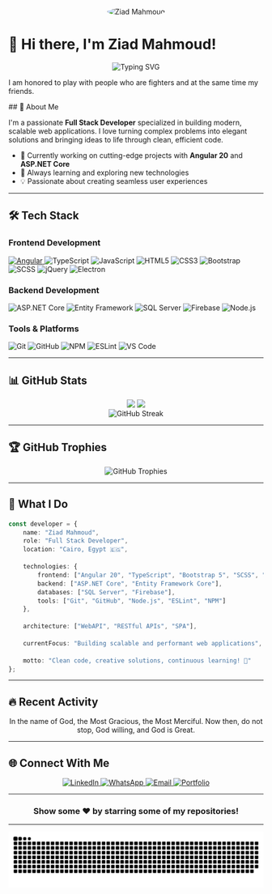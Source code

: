 <p align="center">
  <img src="https://avatars.githubusercontent.com/u/166008695?s=400&u=14cf8249663622fcc2c43b1cad1ecb8e47caf97a&v=4" width="140" style="border-radius:50%;" alt="Ziad Mahmoud" />
</p>

# 👋 Hi there, I'm Ziad Mahmoud!

<div align="center">
  
  ![Typing SVG](https://readme-typing-svg.herokuapp.com?font=Fira+Code&weight=600&size=28&duration=4000&pause=1000&color=3B82F6&center=true&vCenter=true&random=false&width=600&lines=Full+Stack+Developer+%F0%9F%9A%80;Angular+%26+.NET+Specialist+%F0%9F%92%BB;Building+Scalable+Applications+%E2%9A%A1;From+Egypt+🇪🇬)
  
</div>
<p><a href ="https://xo123456.netlify.app/games"></a>I am honored to play with people who are fighters and at the same time my friends.</p>
## 🚀 About Me

I'm a passionate **Full Stack Developer** specialized in building modern, scalable web applications. I love turning complex problems into elegant solutions and bringing ideas to life through clean, efficient code.

- 🔭 Currently working on cutting-edge projects with **Angular 20** and **ASP.NET Core**
- 🌱 Always learning and exploring new technologies
- 💡 Passionate about creating seamless user experiences

---

## 🛠️ Tech Stack

### Frontend Development
<p align="left">
  <a href="https://angular.dev/tutorials/learn-angular">
  <img src="https://img.shields.io/badge/Angular-DD0031?style=for-the-badge&logo=angular&logoColor=white" alt="Angular"/>
    </a>
  <img src="https://img.shields.io/badge/TypeScript-007ACC?style=for-the-badge&logo=typescript&logoColor=white" alt="TypeScript"/>
  <img src="https://img.shields.io/badge/JavaScript-F7DF1E?style=for-the-badge&logo=javascript&logoColor=black" alt="JavaScript"/>
  <img src="https://img.shields.io/badge/HTML5-E34F26?style=for-the-badge&logo=html5&logoColor=white" alt="HTML5"/>
  <img src="https://img.shields.io/badge/CSS3-1572B6?style=for-the-badge&logo=css3&logoColor=white" alt="CSS3"/>
  <img src="https://img.shields.io/badge/Bootstrap-7952B3?style=for-the-badge&logo=bootstrap&logoColor=white" alt="Bootstrap"/>
  <img src="https://img.shields.io/badge/SCSS-CC6699?style=for-the-badge&logo=sass&logoColor=white" alt="SCSS"/>
  <img src="https://img.shields.io/badge/jQuery-0769AD?style=for-the-badge&logo=jquery&logoColor=white" alt="jQuery"/>
  <img src="https://img.shields.io/badge/Electron-191970?style=for-the-badge&logo=electron&logoColor=white" alt="Electron"/>
</p>

### Backend Development
<p align="left">
  <img src="https://img.shields.io/badge/.NET_Core-512BD4?style=for-the-badge&logo=dotnet&logoColor=white" alt="ASP.NET Core"/>
  <img src="https://img.shields.io/badge/Entity_Framework-512BD4?style=for-the-badge&logo=dotnet&logoColor=white" alt="Entity Framework"/>
  <img src="https://img.shields.io/badge/SQL_Server-CC2927?style=for-the-badge&logo=microsoft-sql-server&logoColor=white" alt="SQL Server"/>
  <img src="https://img.shields.io/badge/Firebase-FFCA28?style=for-the-badge&logo=firebase&logoColor=black" alt="Firebase"/>
  <img src="https://img.shields.io/badge/Node.js-339933?style=for-the-badge&logo=node.js&logoColor=white" alt="Node.js"/>
</p>

### Tools & Platforms
<p align="left">
  <img src="https://img.shields.io/badge/Git-F05032?style=for-the-badge&logo=git&logoColor=white" alt="Git"/>
  <img src="https://img.shields.io/badge/GitHub-181717?style=for-the-badge&logo=github&logoColor=white" alt="GitHub"/>
  <img src="https://img.shields.io/badge/NPM-CB3837?style=for-the-badge&logo=npm&logoColor=white" alt="NPM"/>
  <img src="https://img.shields.io/badge/ESLint-4B32C3?style=for-the-badge&logo=eslint&logoColor=white" alt="ESLint"/>
  <img src="https://img.shields.io/badge/VS_Code-007ACC?style=for-the-badge&logo=visual-studio-code&logoColor=white" alt="VS Code"/>
</p>

---

## 📊 GitHub Stats

<div align="center">
  <img height="180em" src="https://github-readme-stats.vercel.app/api?username=ZiadMahmoudas&show_icons=true&theme=radical&include_all_commits=true&count_private=true"/>
  <img height="180em" src="https://github-readme-stats.vercel.app/api/top-langs/?username=ZiadMahmoudas&layout=compact&langs_count=8&theme=radical"/>
</div>

<div align="center">
  <img src="https://github-readme-streak-stats.herokuapp.com/?user=ZiadMahmoudas&theme=radical" alt="GitHub Streak"/>
</div>

---

## 🏆 GitHub Trophies

<div align="center">
  <img src="https://github-profile-trophy.vercel.app/?username=ZiadMahmoudas&theme=radical&no-frame=false&no-bg=false&margin-w=4&row=1" alt="GitHub Trophies"/>
</div>

---

## 💼 What I Do

```typescript
const developer = {
    name: "Ziad Mahmoud",
    role: "Full Stack Developer",
    location: "Cairo, Egypt 🇪🇬",
    
    technologies: {
        frontend: ["Angular 20", "TypeScript", "Bootstrap 5", "SCSS", "Electron.js", "jQuery"],
        backend: ["ASP.NET Core", "Entity Framework Core"],
        databases: ["SQL Server", "Firebase"],
        tools: ["Git", "GitHub", "Node.js", "ESLint", "NPM"]
    },
    
    architecture: ["WebAPI", "RESTful APIs", "SPA"],
    
    currentFocus: "Building scalable and performant web applications",
    
    motto: "Clean code, creative solutions, continuous learning! 🚀"
};
```

---

## 🔥 Recent Activity

<!--START_SECTION:activity-->
<p align="center">
  In the name of God, the Most Gracious, the Most Merciful. Now then, do not stop, God willing, and God is Great.
</p>
<!--END_SECTION:activity-->

---

## 🌐 Connect With Me

<p align="center">
  <a href="https://www.linkedin.com/in/ziad-mahmoud-mohammed/">
    <img src="https://img.shields.io/badge/LinkedIn-0077B5?style=for-the-badge&logo=linkedin&logoColor=white" alt="LinkedIn"/>
  </a>
  <a href="https://wa.me/201100133486">
    <img src="https://img.shields.io/badge/WhatsApp-25D366?style=for-the-badge&logo=whatsapp&logoColor=white" alt="WhatsApp"/>
  </a>
  <a href="mailto:ziadbobo78@gmail.com">
    <img src="https://img.shields.io/badge/Email-D14836?style=for-the-badge&logo=gmail&logoColor=white" alt="Email"/>
  </a>
  <a href="https://curious-snickerdoodle-30c942.netlify.app/">
    <img src="https://img.shields.io/badge/Portfolio-000000?style=for-the-badge&logo=About.me&logoColor=white" alt="Portfolio"/>
  </a>
</p>

---
<div align="center">
  
  
  ### Show some ❤️ by starring some of my repositories!
  
</div>

---

<img src="https://raw.githubusercontent.com/platane/snk/output/github-contribution-grid-snake-dark.svg" alt="Snake animation" />

</div>
